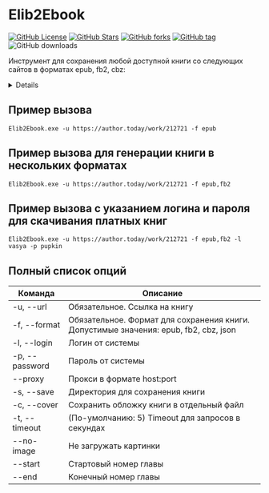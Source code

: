 # Elib2Ebook
[![GitHub License](https://img.shields.io/github/license/OnlyFart/Elib2Ebook.svg?style=flat-square)](https://github.com/OnlyFart/Elib2Ebook/blob/master/LICENSE)
[![GitHub Stars](https://img.shields.io/github/stars/OnlyFart/Elib2Ebook.svg?style=flat-square)](https://github.com/OnlyFart/Elib2Ebook/stargazers)
[![GitHub forks](https://img.shields.io/github/forks/OnlyFart/Elib2Ebook.svg?style=flat-square)](https://github.com/OnlyFart/Elib2Ebook/network)
[![GitHub tag](https://img.shields.io/github/v/tag/OnlyFart/Elib2Ebook.svg?style=flat-square)](https://github.com/OnlyFart/Elib2Ebook/releases/latest)
![GitHub downloads](https://img.shields.io/github/downloads/onlyfart/elib2ebook/total?style=flat-square)



Инструмент для сохранения любой доступной книги со следующих сайтов в форматах epub, fb2, cbz:
<details>
<pre>
* https://author.today/
* https://bigliba.com/
* https://bookinbook.ru/
* https://bookinist.pw/
* https://booknet.com/
* https://bookstab.ru/
* https://bookriver.ru/
* https://dark-novels.ru/
* https://eznovels.com/
* https://fb2.top/
* https://ficbook.net/
* https://hotnovelpub.com/
* https://hub-book.com/
* https://ifreedom.su/
* https://jaomix.ru/
* https://ladylib.top/
* https://lanovels.com/
* https://libbox.ru/
* https://libst.ru/
* https://lightnoveldaily.com/
* https://litexit.ru/
* https://litgorod.ru/
* https://litmarket.ru/
* https://litmir.me/
* https://litnet.com/
* https://litres.ru/
* https://manga.ovh/
* https://mangalib.me/
* https://online-knigi.com.ua/
* https://noveltranslate.com/
* https://novelxo.com/
* https://prodaman.ru/
* https://ranobe-novels.ru/
* https://ranobehub.org/
* https://ranobelib.me/
* https://ranobe.ovh/
* https://ranobes.com/
* https://readli.net/
* https://readmanga.live/
* https://remanga.org/
* https://renovels.org/
* https://ru.novelxo.com/
* http://samlib.ru/
* https://topliba.com/
* https://tl.rulate.ru/
* https://twilightrussia.ru/
* https://wattpad.com/
* https://wuxiaworld.ru/
* https://ранобэ.рф/
</pre>
</details>

## Пример вызова
```
Elib2Ebook.exe -u https://author.today/work/212721 -f epub
```

## Пример вызова для генерации книги в нескольких форматах
```
Elib2Ebook.exe -u https://author.today/work/212721 -f epub,fb2
```

## Пример вызова c указанием логина и пароля для скачивания платных книг
```
Elib2Ebook.exe -u https://author.today/work/212721 -f epub,fb2 -l vasya -p pupkin
```

## Полный список опций 
| Команда | Описание                                                |
|------|-----------------------------------------------------|
|  -u, --url|         Обязательное. Ссылка на книгу|
|  -f, --format|      Обязательное. Формат для сохранения книги. Допустимые значения: epub, fb2, cbz, json|
|  -l, --login|       Логин от системы|
|  -p, --password|    Пароль от системы|
|  --proxy|           Прокси в формате host:port|
|  -s, --save|        Директория для сохранения книги|
|  -c, --cover|       Сохранить обложку книги в отдельный файл|
|  -t, --timeout|     (По-умолчанию: 5) Timeout для запросов в секундах|
|  --no-image|        Не загружать картинки
|  --start|           Стартовый номер главы|
|  --end|             Конечный номер главы|
